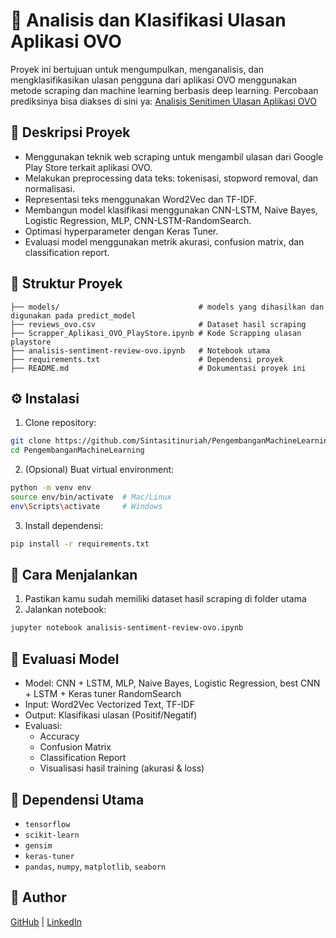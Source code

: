 # 📱 Analisis dan Klasifikasi Ulasan Aplikasi OVO

Proyek ini bertujuan untuk mengumpulkan, menganalisis, dan mengklasifikasikan ulasan pengguna dari aplikasi OVO menggunakan metode scraping dan machine learning berbasis deep learning. Percobaan prediksinya bisa diakses di sini ya: 
[Analisis Senitimen Ulasan Aplikasi OVO](https://predictsentimenovoreview.streamlit.app/)

## 📌 Deskripsi Proyek

- Menggunakan teknik web scraping untuk mengambil ulasan dari Google Play Store terkait aplikasi OVO.
- Melakukan preprocessing data teks: tokenisasi, stopword removal, dan normalisasi.
- Representasi teks menggunakan Word2Vec dan TF-IDF.
- Membangun model klasifikasi menggunakan CNN-LSTM, Naive Bayes, Logistic Regression, MLP, CNN-LSTM-RandomSearch.
- Optimasi hyperparameter dengan Keras Tuner.
- Evaluasi model menggunakan metrik akurasi, confusion matrix, dan classification report.

## 📁 Struktur Proyek

```
├── models/                               # models yang dihasilkan dan digunakan pada predict_model
├── reviews_ovo.csv                       # Dataset hasil scraping
├── Scrapper_Aplikasi_OVO_PlayStore.ipynb # Kode Scrapping ulasan playstore 
├── analisis-sentiment-review-ovo.ipynb   # Notebook utama
├── requirements.txt                      # Dependensi proyek
├── README.md                             # Dokumentasi proyek ini
```

## ⚙️ Instalasi

1. Clone repository:
```bash
git clone https://github.com/Sintasitinuriah/PengembanganMachineLearning.git
cd PengembanganMachineLearning
```

2. (Opsional) Buat virtual environment:
```bash
python -m venv env
source env/bin/activate  # Mac/Linux
env\Scripts\activate     # Windows
```

3. Install dependensi:
```bash
pip install -r requirements.txt
```

## 🚀 Cara Menjalankan

1. Pastikan kamu sudah memiliki dataset hasil scraping di folder utama
2. Jalankan notebook:
```bash
jupyter notebook analisis-sentiment-review-ovo.ipynb
```

## 🧪 Evaluasi Model

- Model: CNN + LSTM, MLP, Naive Bayes, Logistic Regression, best CNN + LSTM + Keras tuner RandomSearch
- Input: Word2Vec Vectorized Text, TF-IDF
- Output: Klasifikasi ulasan (Positif/Negatif)
- Evaluasi:
  - Accuracy
  - Confusion Matrix
  - Classification Report
  - Visualisasi hasil training (akurasi & loss)

## 🔧 Dependensi Utama

- `tensorflow`
- `scikit-learn`
- `gensim`
- `keras-tuner`
- `pandas`, `numpy`, `matplotlib`, `seaborn`

## 👤 Author
  
[GitHub](https://github.com/Sintasitinuriah) | [LinkedIn](https://www.linkedin.com/in/sinta-siti-nuriah/)
